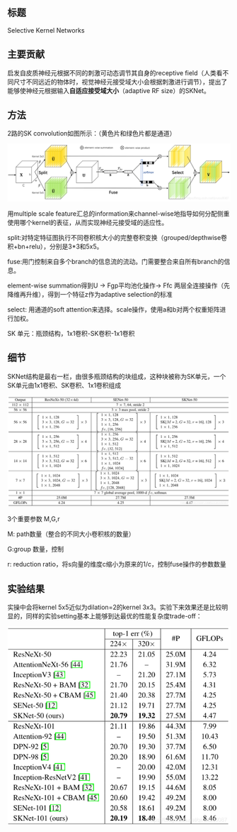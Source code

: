 ## 标题

Selective Kernel Networks

## 主要贡献

启发自皮质神经元根据不同的刺激可动态调节其自身的receptive field（人类看不同尺寸不同远近的物体时，视觉神经元接受域大小会根据刺激进行调节），提出了能够使神经元根据输入**自适应接受域大小**（adaptive RF size）的SKNet。

## 方法

2路的SK convolution如图所示：（黄色片和绿色片都是通道）

![img](https://raw.githubusercontent.com/neptune-me/picgo/master/img/2021/11/12/20211112002759.png)



用multiple scale feature汇总的information来channel-wise地指导如何分配侧重使用哪个kernel的表征，从而实现神经元接受域的适应性。

split:对特定特征图执行不同卷积核大小的完整卷积变换（grouped/depthwise卷积+bn+relu），分别是3*3和5x5。

fuse:用门控制来自多个branch的信息流的流动。门需要整合来自所有branch的信息。

element-wise summation得到U -> Fgp平均池化操作-> Ffc 两层全连接操作（先降维再升维），得到一个特征z作为adaptive selection的标准

select: 用通道的soft attention来选择。scale操作，使用a和b对两个权重矩阵进行加权。

SK 单元：瓶颈结构，1x1卷积-SK卷积-1x1卷积

## 细节

SKNet结构是最右一栏，由很多瓶颈结构的块组成，这种块被称为SK单元，一个SK单元由1x1卷积、SK卷积、1x1卷积组成

![在这里插入图片描述](https://raw.githubusercontent.com/neptune-me/picgo/master/img/2021/11/12/20211112002821.png)

3个重要参数 M,G,r

M: path数量（整合的不同大小卷积核的数量）

G:group 数量，控制

r: reduction ratio，将s向量的维度c缩小为原来的1/c，控制fuse操作的参数数量

## 实验结果

实操中会将kernel 5x5近似为dilation=2的kernel 3x3。实验下来效果还是比较明显的，同样的实验setting基本上能够到达最优的性能复杂度trade-off：

![在这里插入图片描述](https://raw.githubusercontent.com/neptune-me/picgo/master/img/2021/11/12/20211112002514.png)

